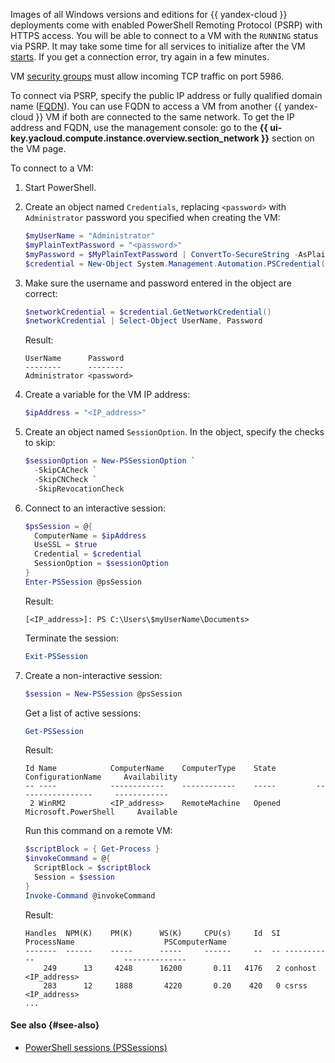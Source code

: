 Images of all Windows versions and editions for {{ yandex-cloud }} deployments come with enabled PowerShell Remoting Protocol (PSRP) with HTTPS access. You will be able to connect to a VM with the `RUNNING` status via PSRP. It may take some time for all services to initialize after the VM [starts](../../compute/operations/vm-control/vm-stop-and-start.md#start). If you get a connection error, try again in a few minutes.

VM [security groups](../../vpc/concepts/security-groups.md) must allow incoming TCP traffic on port 5986.

To connect via PSRP, specify the public IP address or fully qualified domain name ([FQDN](https://en.wikipedia.org/wiki/Fully_qualified_domain_name)). You can use FQDN to access a VM from another {{ yandex-cloud }} VM if both are connected to the same network. To get the IP address and FQDN, use the management console: go to the **{{ ui-key.yacloud.compute.instance.overview.section_network }}** section on the VM page.

To connect to a VM:

1. Start PowerShell.

1. Create an object named `Credentials`, replacing `<password>` with `Administrator` password you specified when creating the VM:

    ```powershell
    $myUserName = "Administrator"
    $myPlainTextPassword = "<password>"
    $myPassword = $MyPlainTextPassword | ConvertTo-SecureString -AsPlainText -Force
    $credential = New-Object System.Management.Automation.PSCredential($MyUserName, $myPassword)
    ```

1. Make sure the username and password entered in the object are correct:

    ```powershell
    $networkCredential = $credential.GetNetworkCredential()
    $networkCredential | Select-Object UserName, Password
    ```

    Result:

    ```text
    UserName      Password
    --------      --------
    Administrator <password>
    ```

1. Create a variable for the VM IP address:

    ```powershell
    $ipAddress = "<IP_address>"
    ```

1. Create an object named `SessionOption`. In the object, specify the checks to skip:

    ```powershell
    $sessionOption = New-PSSessionOption `
      -SkipCACheck `
      -SkipCNCheck `
      -SkipRevocationCheck
    ```

1. Connect to an interactive session:

    ```powershell
    $psSession = @{
      ComputerName = $ipAddress
      UseSSL = $true
      Credential = $credential
      SessionOption = $sessionOption
    }
    Enter-PSSession @psSession
    ```

    Result:

    ```text
    [<IP_address>]: PS C:\Users\$myUserName\Documents>
    ```

    Terminate the session:

    ```powershell
    Exit-PSSession
    ```

1. Create a non-interactive session:

    ```powershell
    $session = New-PSSession @psSession
    ```

    Get a list of active sessions:

    ```powershell
    Get-PSSession
    ```

    Result:

    ```text
    Id Name            ComputerName    ComputerType    State         ConfigurationName     Availability
    -- ----            ------------    ------------    -----         -----------------     ------------
     2 WinRM2          <IP_address>    RemoteMachine   Opened        Microsoft.PowerShell     Available
    ```

    Run this command on a remote VM:

    ```powershell
    $scriptBlock = { Get-Process }
    $invokeCommand = @{
      ScriptBlock = $scriptBlock
      Session = $session
    }
    Invoke-Command @invokeCommand
    ```

    Result:

    ```text
    Handles  NPM(K)    PM(K)      WS(K)     CPU(s)     Id  SI ProcessName                    PSComputerName
    -------  ------    -----      -----     ------     --  -- -----------                    --------------
        249      13     4248      16200       0.11   4176   2 conhost                        <IP_address>
        283      12     1888       4220       0.20    420   0 csrss                          <IP_address>
    ...
    ```

#### See also {#see-also}

* [PowerShell sessions (PSSessions)](https://docs.microsoft.com/en-us/powershell/module/microsoft.powershell.core/about/about_pssessions)
